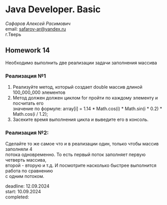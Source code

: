 # Java Developer. Basic

_Сафаров Алексей Расимович_  
email: <safarov-ar@yandex.ru>  
г.Тверь

## Homework 14
Необходимо выполнить две реализации задачи заполнения массива
### Реализация №1

1. Реализуйте метод, который создает double массив длиной 100_000_000 элементов
2. Метод должен должен циклом for пройти по каждому элементу и посчитать его  
 значение по формуле: array[i] = 1.14 * Math.cos(i) * Math.sin(i * 0.2) * Math.cos(i / 1.2);
3. Засеките время выполнения цикла и выведите его в консоль.
### Реализация №2:

Сделайте то же самое что и в реализации один, только чтобы массив заполняли 4  
потока одновременно. То есть первый поток заполняет первую четверть массива,  
второй - вторую и т.д. И посмотрите насколько быстрее выполнится работа по сравнению  
с одним потоком.
 
deadline: 12.09.2024  
start: 10.09.2024  
completed:

